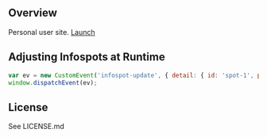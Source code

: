 ## Overview
Personal user site.
[Launch](https://mstark5652.github.io)

## Adjusting Infospots at Runtime
```js
var ev = new CustomEvent('infospot-update', { detail: { id: 'spot-1', position: new THREE.Vector3(0, 0, 1) } });
window.dispatchEvent(ev);
```

## License
See LICENSE.md